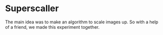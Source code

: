 # Superscaller
The main idea was to make an algorithm to scale images up.
So with a help of a friend, we made this experiment together.
